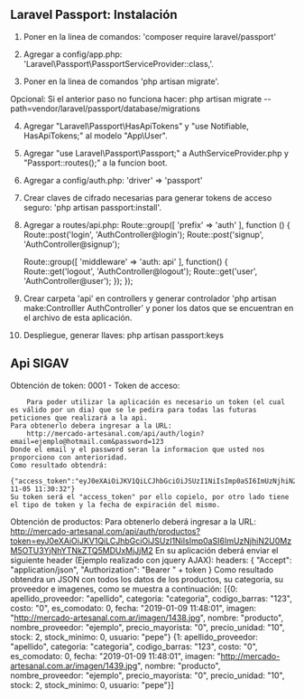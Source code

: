 ## Laravel Passport: Instalación

1) Poner en la linea de comandos: 'composer require laravel/passport'

2) Agregar a config/app.php: 'Laravel\Passport\PassportServiceProvider::class,'.

3) Poner en la linea de comandos 'php artisan migrate'.

Opcional:
	Si el anterior paso no funciona hacer: php artisan migrate --path=vendor/laravel/passport/database/migrations

4) Agregar "Laravel\Passport\HasApiTokens" y "use Notifiable, HasApiTokens;" al modelo "App\User".

5) Agregar "use Laravel\Passport\Passport;" a AuthServiceProvider.php y "Passport::routes();" a la funcion boot.

6) Agregar a config/auth.php: 'driver' => 'passport'

7) Crear claves de cifrado necesarias para generar tokens de acceso seguro: 'php artisan passport:install'.

8) Agregar a routes/api.php:
Route::group([
    'prefix' => 'auth' 
], function () { 
    Route::post('login', 'AuthController@login');
    Route::post('signup', 'AuthController@signup');

    Route::group([
      'middleware' => 'auth: api'
    ], function() {
        Route::get('logout', 'AuthController@logout');
        Route::get('user', 'AuthController@user');
    });
});

9) Crear carpeta 'api' en controllers y generar controlador 'php artisan make:Controlller AuthController' y poner los datos que se encuentran en el archivo de esta aplicación.

10) Despliegue, generar llaves: php artisan passport:keys

## Api SIGAV

Obtención de token:
    0001 - Token de acceso:

		Para poder utilizar la aplicación es necesario un token (el cual es válido por un dia) que se le pedira para todas las futuras peticiones que realizará a la api.
	Para obtenerlo debera ingresar a la URL:
		http://mercado-artesanal.com/api/auth/login?email=ejemplo@hotmail.com&password=123
	Donde el email y el password seran la informacion que usted nos proporciono con anterioridad.
	Como resultado obtendrá:
		{"access_token":"eyJ0eXAiOiJKV1QiLCJhbGciOiJSUzI1NiIsImp0aSI6ImUzNjhiN2U0MzM5OTU3YjNhYTNkZTQ5MDUxMjJjM2","token_type":"Bearer","expires_at":"2019-11-05 11:30:32"}
	Su token será el "access_token" por ello copielo, por otro lado tiene el tipo de token y la fecha de expiración del mismo.

Obtención de productos:
	Para obtenerlo deberá ingresar a la URL:
		http://mercado-artesanal.com/api/auth/productos?token=eyJ0eXAiOiJKV1QiLCJhbGciOiJSUzI1NiIsImp0aSI6ImUzNjhiN2U0MzM5OTU3YjNhYTNkZTQ5MDUxMjJjM2
	En su aplicación deberá enviar el siguiente header (Ejemplo realizado con jquery AJAX):
		headers: {
			        "Accept": "application/json",
			        "Authorization": "Bearer " + token
			    }
	Como resultado obtendra un JSON con todos los datos de los productos, su categoria, su proveedor e imagenes, como se muestra a continuación:
		[{0: apellido_proveedor: "apellido", categoria: "categoria", codigo_barras: "123", costo: "0", es_comodato: 0, fecha: "2019-01-09 11:48:01", imagen: "http://mercado-artesanal.com.ar/imagen/1438.jpg", nombre: "producto", nombre_proveedor: "ejemplo", precio_mayorista: "0", precio_unidad: "10", stock: 2, stock_minimo: 0, usuario: "pepe"}
		{1: apellido_proveedor: "apellido", categoria: "categoria", codigo_barras: "123", costo: "0", es_comodato: 0, fecha: "2019-01-09 11:48:01", imagen: "http://mercado-artesanal.com.ar/imagen/1439.jpg", nombre: "producto", nombre_proveedor: "ejemplo", precio_mayorista: "0", precio_unidad: "10", stock: 2, stock_minimo: 0, usuario: "pepe"}]
